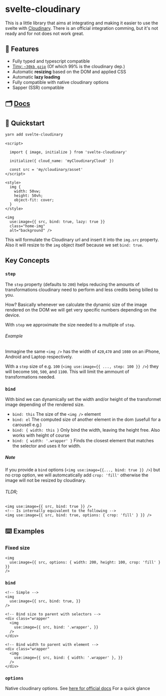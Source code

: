 # svelte-cloudinary

This is a little library that aims at integrating and making it easier to use the svelte with [Cloudinary](https://cloudinary.com/).
There is an official integration comming, but it's not ready and for not does not work great.

## 🌈 Features

- Fully typed and typescript compatible
- [Tiny: `~30kb gzip`](https://bundlephobia.com/result?p=svelte-cloudinary) (Of which 99% is the cloudinary dep.)
- Automatic **resizing** based on the DOM and applied CSS
- Automatic **lazy loading**
- Fully compatible with native cloudinary options
- Sapper (SSR) compatible

## 🗂 [Docs](https://svelte-cloudinary.vercel.app/modules/_index_)

## 🚀 Quickstart

```bash
yarn add svelte-cloudinary
```

```svelte
<script>

  import { image, initialize } from 'svelte-cloudinary'
  
  initialize({ cloud_name: 'myCloudinaryCloud' })

  const src = 'my/cloudinary/asset'
</script>

<style>
  img {
    width: 50vw;
    height: 50vh;
    object-fit: cover;
  }
</style>

<img
  use:image={{ src, bind: true, lazy: true }}
  class="home-img"
  alt="background" />
```

This will formulate the Cloudinary url and insert it into the `img.src` property.
Also it will resize to the `img` object itself because we set `bind: true`.

## Key Concepts

### `step`

The `step` property (defaults to `200`) helps reducing the amounts of transformations cloudinary need to perform and less credits being billed to you.

How? Basically whenever we calculate the dynamic size of the image rendered on the DOM we will get very specific numbers depending on the device.

With `step` we approximate the size needed to a multiple of `step`.

###### Example

Immagine the same `<img />` has the width of `420`,`470` and `1080` on an iPhone, Android and Laptop respectively.

With a `step` size of e.g. `100` (`<img use:image={{ ..., step: 100 }} />`) they will become `500`, `500`, and `1100`. This will limit the ammount of transformations needed.

### `bind`

With bind we can dynamically set the width and/or height of the transformet image depending of the rendered size.

- `bind: this` The size of the `<img />` element
- `bind: el` The computed size of another element in the dom (usefull for a carousell e.g.)
- `bind: { width: this }` Only bind the width, leaving the height free. Also works with height of course
- `bind: { width: '.wrapper' }` Finds the closest element that matches the selector and uses it for width.

##### Note

If you provide a `bind` options (`<img use:image={{..., bind: true }} />`) but no crop option, we will automcatically add `crop: 'fill'` otherwise the image will not be resized by cloudinary.

###### TLDR;
```svelte
<img use:image={{ src, bind: true }} />
<!-- Is internally equivalent to the following -->
<img use:image={{ src, bind: true, options: { crop: 'fill' } }} />
```


## ⌨️ Examples

### Fixed size

```svelte
<img
  use:image={{ src, options: { width: 200, height: 100, crop: 'fill' } }}
/>
```


### `bind`

```svelte
<!-- Simple -->
<img
  use:image={{ src, bind: true, }}
/>
```

```svelte
<!-- Bind size to parent with selectors -->
<div class="wrapper"
  <img
    use:image={{ src, bind: '.wrapper', }}
  />
</div>
```

```svelte
<!-- Bind width to parent with element -->
<div class="wrapper"
  <img
    use:image={{ src, bind: { width: '.wrapper' }, }}
  />
</div>
```

### `options`

Native cloudinary options. See [here for official docs](https://cloudinary.com/documentation/image_transformations)
For a quick glance

